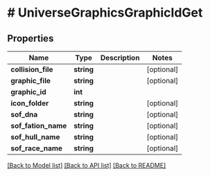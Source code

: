 # # UniverseGraphicsGraphicIdGet

## Properties

Name | Type | Description | Notes
------------ | ------------- | ------------- | -------------
**collision_file** | **string** |  | [optional]
**graphic_file** | **string** |  | [optional]
**graphic_id** | **int** |  |
**icon_folder** | **string** |  | [optional]
**sof_dna** | **string** |  | [optional]
**sof_fation_name** | **string** |  | [optional]
**sof_hull_name** | **string** |  | [optional]
**sof_race_name** | **string** |  | [optional]

[[Back to Model list]](../../README.md#models) [[Back to API list]](../../README.md#endpoints) [[Back to README]](../../README.md)
